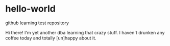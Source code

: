 # hello-world
github learning test repository

Hi there!
I'm yet another dba learning that crazy stuff.
I haven't drunken any coffee today and totally [un]happy about it.
